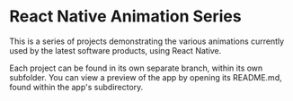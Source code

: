 # React Native Animation Series

This is a series of projects demonstrating the various animations currently used by the latest software products, using React Native.

Each project can be found in its own separate branch, within its own subfolder. You can view a preview of the app by opening its README.md, found within the app's subdirectory.
